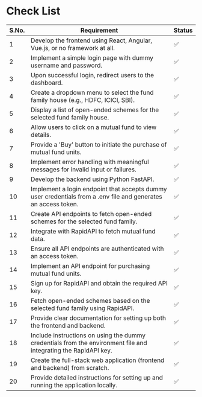 # Check List
|S.No.|Requirement|Status|
|-|-|-|
|1|Develop the frontend using React, Angular, Vue.js, or no framework at all.|✅|
|2|Implement a simple login page with dummy username and password.|✅|
|3|Upon successful login, redirect users to the dashboard.|✅|
|4|Create a dropdown menu to select the fund family house (e.g., HDFC, ICICI, SBI).|✅|
|5|Display a list of open-ended schemes for the selected fund family house.|✅|
|6|Allow users to click on a mutual fund to view details.|✅|
|7|Provide a 'Buy' button to initiate the purchase of mutual fund units.|✅|
|8|Implement error handling with meaningful messages for invalid input or failures.|✅|
|9|Develop the backend using Python FastAPI.|✅|
|10|Implement a login endpoint that accepts dummy user credentials from a .env file and generates an access token.|✅|
|11|Create API endpoints to fetch open-ended schemes for the selected fund family.|✅|
|12|Integrate with RapidAPI to fetch mutual fund data.|✅|
|13|Ensure all API endpoints are authenticated with an access token.|✅|
|14|Implement an API endpoint for purchasing mutual fund units.|✅|
|15|Sign up for RapidAPI and obtain the required API key.|✅|
|16|Fetch open-ended schemes based on the selected fund family using RapidAPI.|✅|
|17|Provide clear documentation for setting up both the frontend and backend.|✅|
|18|Include instructions on using the dummy credentials from the environment file and integrating the RapidAPI key.|✅|
|19|Create the full-stack web application (frontend and backend) from scratch.|✅|
|20|Provide detailed instructions for setting up and running the application locally.|✅|
